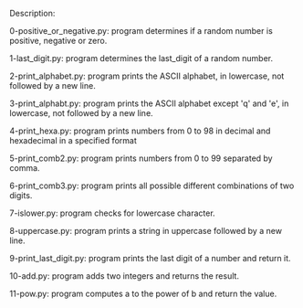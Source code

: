 Description:

0-positive_or_negative.py: program determines if a random number is positive, negative or zero.

1-last_digit.py: program determines the last_digit of a random number.

2-print_alphabet.py: program prints the ASCII alphabet, in lowercase, not followed by a new line.

3-print_alphabt.py: program prints the ASCII alphabet except 'q' and 'e', in lowercase, not followed by a new line.

4-print_hexa.py: program prints numbers from 0 to 98 in decimal and hexadecimal in  a specified format

5-print_comb2.py: program prints numbers from 0 to 99 separated by comma.

6-print_comb3.py: program prints all possible different combinations of two digits.

7-islower.py: program checks for lowercase character.

8-uppercase.py: program prints a string in uppercase followed by a new line.

9-print_last_digit.py: program prints the last digit of a number and return it.

10-add.py: program adds two integers and returns the result.

11-pow.py: program computes a to the power of b and return the value.

